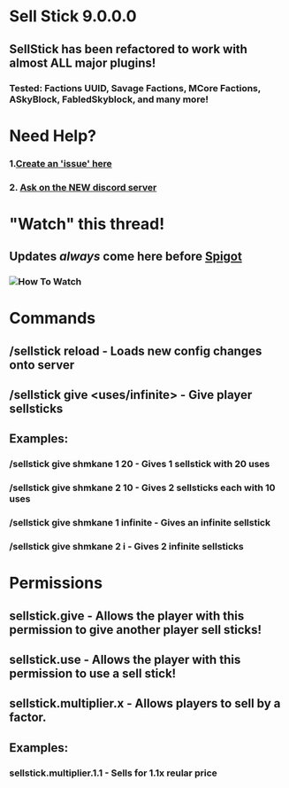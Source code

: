 # Sell Stick 9.0.0.0
## SellStick has been refactored to work with almost ALL major plugins!
### Tested: Factions UUID, Savage Factions, MCore Factions, ASkyBlock, FabledSkyblock, and many more!

# Need Help?

### 1.[Create an 'issue' here](https://github.com/shmkane/SellStick/issues)
### 2. [Ask on the NEW discord server](https://discord.gg/Q4CMsKC)

# "Watch" this thread! 
## Updates *always* come here before [Spigot](https://www.spigotmc.org/resources/sell-stick-sell-wand.38119/)
### ![How To Watch](https://i.imgur.com/sFfO7Vo.png)

# Commands
## /sellstick reload - Loads new config changes onto server
## /sellstick give <player> <amount> <uses/infinite> - Give player sellsticks
   
## Examples:
 
### /sellstick give shmkane 1 20 - Gives 1 sellstick with 20 uses
### /sellstick give shmkane 2 10 - Gives 2 sellsticks each with 10 uses
### /sellstick give shmkane 1 infinite - Gives an infinite sellstick
### /sellstick give shmkane 2 i - Gives 2 infinite sellsticks


# Permissions 
## sellstick.give - Allows the player with this permission to give another player sell sticks!
## sellstick.use - Allows the player with this permission to use a sell stick!
## sellstick.multiplier.x - Allows players to sell by a factor. 

## Examples:
### sellstick.multiplier.1.1 - Sells for 1.1x reular price
